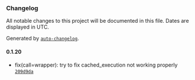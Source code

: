 ### Changelog

All notable changes to this project will be documented in this file. Dates are displayed in UTC.

Generated by [`auto-changelog`](https://github.com/CookPete/auto-changelog).

#### 0.1.20

- fix(call=wrapper): try to fix cached_execution not working properly [`209d9da`](https://github.com/tctien342/comfyui-sdk/commit/209d9da1a7797267d2c438aa4c1f3d841e312f0f)
